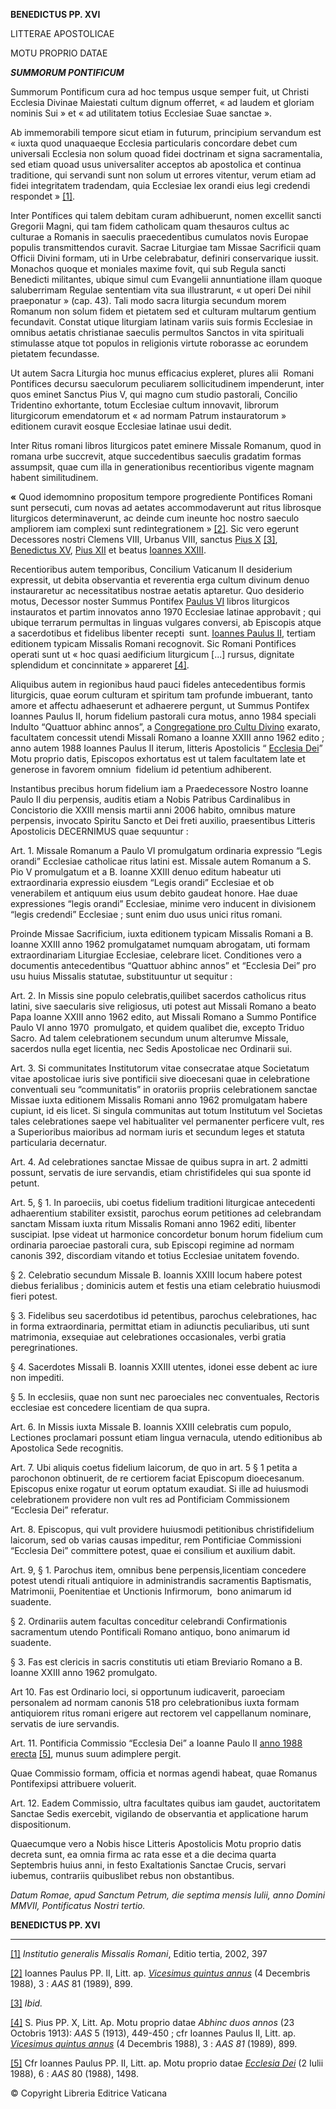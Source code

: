 **BENEDICTUS PP. XVI**

LITTERAE APOSTOLICAE

MOTU PROPRIO DATAE

***SUMMORUM PONTIFICUM***

Summorum Pontificum cura ad hoc tempus usque semper fuit, ut Christi Ecclesia Divinae Maiestati cultum dignum offerret, « ad laudem et gloriam nominis Sui » et « ad utilitatem totius Ecclesiae Suae sanctae ».

Ab immemorabili tempore sicut etiam in futurum, principium servandum est « iuxta quod unaquaeque Ecclesia particularis concordare debet cum universali Ecclesia non solum quoad fidei doctrinam et signa sacramentalia, sed etiam quoad usus universaliter acceptos ab apostolica et continua traditione, qui servandi sunt non solum ut errores vitentur, verum etiam ad fidei integritatem tradendam, quia Ecclesiae lex orandi eius legi credendi respondet » [[1]](#_ftn1 "").

Inter Pontífices qui talem debitam curam adhibuerunt, nomen excellit sancti Gregorii Magni, qui tam fidem catholicam quam thesauros cultus ac culturae a Romanis in saeculis praecedentibus cumulatos novis Europae populis transmittendos curavit. Sacrae Liturgiae tam Missae Sacrificii quam Officii Divini formam, uti in Urbe celebrabatur, definiri conservarique iussit. Monachos quoque et moniales maxime fovit, qui sub Regula sancti Benedicti militantes, ubique simul cum Evangelii annuntiatione illam quoque saluberrimam Regulae sententiam vita sua illustrarunt, « ut operi Dei nihil praeponatur » (cap. 43). Tali modo sacra liturgia secundum morem Romanum non solum fidem et pietatem sed et culturam multarum gentium fecundavit. Constat utique liturgiam latinam variis suis formis Ecclesiae in omnibus aetatis christianae saeculis permultos Sanctos in vita spirituali stimulasse atque tot populos in religionis virtute roborasse ac eorundem pietatem fecundasse.

Ut autem Sacra Liturgia hoc munus efficacius expleret, plures alii  Romani Pontifices decursu saeculorum peculiarem sollicitudinem impenderunt, inter quos eminet Sanctus Pius V, qui magno cum studio pastorali, Concilio Tridentino exhortante, totum Ecclesiae cultum innovavit, librorum liturgicorum emendatorum et « ad normam Patrum instauratorum » editionem curavit eosque Ecclesiae latinae usui dedit.

Inter Ritus romani libros liturgicos patet eminere Missale Romanum, quod in romana urbe succrevit, atque succedentibus saeculis gradatim formas assumpsit, quae cum illa in generationibus recentioribus vigente magnam habent similitudinem.

**«** Quod idemomnino propositum tempore progrediente Pontifices Romani sunt persecuti, cum novas ad aetates accommodaverunt aut ritus librosque liturgicos determinaverunt, ac deinde cum ineunte hoc nostro saeculo ampliorem iam complexi sunt redintegrationem » [[2]](#_ftn2 ""). Sic vero egerunt Decessores nostri Clemens VIII, Urbanus VIII, sanctus [Pius X](http://www.vatican.va/latin/popes_latin/other-popes/latin_other_popes.html) [[3]](#_ftn3 ""), [Benedictus XV](http://www.vatican.va/latin/popes_latin/other-popes/latin_other_popes.html), [Pius XII](http://www.vatican.va/latin/popes_latin/other-popes/latin_other_popes.html) et beatus [Ioannes XXIII](http://www.vatican.va/latin/popes_latin/latin_hf_jxxiii.html).

Recentioribus autem temporibus, Concilium Vaticanum II desiderium expressit, ut debita observantia et reverentia erga cultum divinum denuo instauraretur ac necessitatibus nostrae aetatis aptaretur. Quo desiderio motus, Decessor noster Summus Pontifex [Paulus VI](http://www.vatican.va/latin/popes_latin/latin_hf_pvi.html) libros liturgicos instauratos et partim innovatos anno 1970 Ecclesiae latinae approbavit ; qui ubique terrarum permultas in linguas vulgares conversi, ab Episcopis atque a sacerdotibus et fidelibus libenter recepti  sunt. [Ioannes Paulus II](http://www.vatican.va/latin/popes_latin/latin_hf_jpii.html), tertiam editionem typicam Missalis Romani recognovit. Sic Romani Pontifices operati sunt ut « hoc quasi aedificium liturgicum [...] rursus, dignitate splendidum et concinnitate » appareret [[4]](#_ftn4 "").

Aliquibus autem in regionibus haud pauci fideles antecedentibus formis liturgicis, quae eorum culturam et spiritum tam profunde imbuerant, tanto amore et affectu adhaeserunt et adhaerere pergunt, ut Summus Pontifex Ioannes Paulus II, horum fidelium pastorali cura motus, anno 1984 speciali Indulto “Quattuor abhinc annos”, a [Congregatione pro Cultu Divino](http://www.vatican.va/latin/latin_curia.html) exarato, facultatem concessit utendi Missali Romano a Ioanne XXIII anno 1962 edito ; anno autem 1988 Ioannes Paulus II iterum, litteris Apostolicis “ [Ecclesia Dei](/content/john-paul-ii/la/motu_proprio/documents/hf_jp-ii_motu-proprio_19880702_ecclesia-dei.html)” Motu proprio datis, Episcopos exhortatus est ut talem facultatem late et generose in favorem omnium  fidelium id petentium adhiberent.

Instantibus precibus horum fidelium iam a Praedecessore Nostro Ioanne Paulo II diu perpensis, auditis etiam a Nobis Patribus Cardinalibus in Concistorio die XXIII mensis martii anni 2006 habito, omnibus mature perpensis, invocato Spiritu Sancto et Dei freti auxilio, praesentibus Litteris Apostolicis DECERNIMUS quae sequuntur :

Art. 1. Missale Romanum a Paulo VI promulgatum ordinaria expressio “Legis orandi” Ecclesiae catholicae ritus latini est. Missale autem Romanum a S. Pio V promulgatum et a B. Ioanne XXIII denuo editum habeatur uti extraordinaria expressio eiusdem “Legis orandi” Ecclesiae et ob venerabilem et antiquum eius usum debito gaudeat honore. Hae duae expressiones “legis orandi” Ecclesiae, minime vero inducent in divisionem “legis credendi” Ecclesiae ; sunt enim duo usus unici ritus romani.

Proinde Missae Sacrificium, iuxta editionem typicam Missalis Romani a B. Ioanne XXIII anno 1962 promulgatamet numquam abrogatam, uti formam extraordinariam Liturgiae Ecclesiae, celebrare licet. Conditiones vero a documentis antecedentibus “Quattuor abhinc annos” et “Ecclesia Dei” pro usu huius Missalis statutae, substituuntur ut sequitur :

Art. 2. In Missis sine populo celebratis,quilibet sacerdos catholicus ritus latini, sive saecularis sive religiosus, uti potest aut Missali Romano a beato Papa Ioanne XXIII anno 1962 edito, aut Missali Romano a Summo Pontifice Paulo VI anno 1970  promulgato, et quidem qualibet die, excepto Triduo Sacro. Ad talem celebrationem secundum unum alterumve Missale, sacerdos nulla eget licentia, nec Sedis Apostolicae nec Ordinarii sui.

Art. 3. Si communitates Institutorum vitae consecratae atque Societatum vitae apostolicae iuris sive pontificii sive dioecesani quae in celebratione conventuali seu “communitatis” in oratoriis propriis celebrationem sanctae Missae iuxta editionem Missalis Romani anno 1962 promulgatam habere cupiunt, id eis licet. Si singula communitas aut totum Institutum vel Societas tales celebrationes saepe vel habitualiter vel permanenter perficere vult, res a Superioribus maioribus ad normam iuris et secundum leges et statuta particularia decernatur.

Art. 4. Ad celebrationes sanctae Missae de quibus supra in art. 2 admitti possunt, servatis de iure servandis, etiam christifideles qui sua sponte id petunt.

Art. 5, § 1. In paroeciis, ubi coetus fidelium traditioni liturgicae antecedenti adhaerentium stabiliter exsistit, parochus eorum petitiones ad celebrandam sanctam Missam iuxta ritum Missalis Romani anno 1962 editi, libenter suscipiat. Ipse videat ut harmonice concordetur bonum horum fidelium cum ordinaria paroeciae pastorali cura, sub Episcopi regimine ad normam canonis 392, discordiam vitando et totius Ecclesiae unitatem fovendo.

§ 2. Celebratio secundum Missale B. Ioannis XXIII locum habere potest diebus ferialibus ; dominicis autem et festis una etiam celebratio huiusmodi fieri potest.

§ 3. Fidelibus seu sacerdotibus id petentibus, parochus celebrationes, hac in forma extraordinaria, permittat etiam in adiunctis peculiaribus, uti sunt matrimonia, exsequiae aut celebrationes occasionales, verbi gratia peregrinationes.

§ 4. Sacerdotes Missali B. Ioannis XXIII utentes, idonei esse debent ac iure non impediti.

§ 5. In ecclesiis, quae non sunt nec paroeciales nec conventuales, Rectoris ecclesiae est concedere licentiam de qua supra.

Art. 6. In Missis iuxta Missale B. Ioannis XXIII celebratis cum populo, Lectiones proclamari possunt etiam lingua vernacula, utendo editionibus ab Apostolica Sede recognitis.

Art. 7. Ubi aliquis coetus fidelium laicorum, de quo in art. 5 § 1 petita a parochonon obtinuerit, de re certiorem faciat Episcopum dioecesanum. Episcopus enixe rogatur ut eorum optatum exaudiat. Si ille ad huiusmodi celebrationem providere non vult res ad Pontificiam Commissionem “Ecclesia Dei” referatur.

Art. 8. Episcopus, qui vult providere huiusmodi petitionibus christifidelium laicorum, sed ob varias causas impeditur, rem Pontificiae Commissioni “Ecclesia Dei” committere potest, quae ei consilium et auxilium dabit.

Art. 9, § 1. Parochus item, omnibus bene perpensis,licentiam concedere potest utendi rituali antiquiore in administrandis sacramentis Baptismatis, Matrimonii, Poenitentiae et Unctionis Infirmorum,  bono animarum id suadente.

§ 2. Ordinariis autem facultas conceditur celebrandi Confirmationis sacramentum utendo Pontificali Romano antiquo, bono animarum id suadente.

§ 3. Fas est clericis in sacris constitutis uti etiam Breviario Romano a B. Ioanne XXIII anno 1962 promulgato.

Art 10. Fas est Ordinario loci, si opportunum iudicaverit, paroeciam personalem ad normam canonis 518 pro celebrationibus iuxta formam antiquiorem ritus romani erigere aut rectorem vel cappellanum nominare, servatis de iure servandis.

Art. 11. Pontificia Commissio “Ecclesia Dei” a Ioanne Paulo II [anno 1988 erecta](/content/john-paul-ii/la/motu_proprio/documents/hf_jp-ii_motu-proprio_19880702_ecclesia-dei.html) [[5]](#_ftn5 ""), munus suum adimplere pergit.

Quae Commissio formam, officia et normas agendi habeat, quae Romanus Pontifexipsi attribuere voluerit.

Art. 12. Eadem Commissio, ultra facultates quibus iam gaudet, auctoritatem Sanctae Sedis exercebit, vigilando de observantia et applicatione harum dispositionum.

Quaecumque vero a Nobis hisce Litteris Apostolicis Motu proprio datis decreta sunt, ea omnia firma ac rata esse et a die decima quarta Septembris huius anni, in festo Exaltationis Sanctae Crucis, servari iubemus, contrariis quibuslibet rebus non obstantibus.

*Datum Romae, apud Sanctum Petrum, die septima mensis Iulii, anno Domini MMVII, Pontificatus Nostri tertio.*

**BENEDICTUS PP. XVI**

* * *

[[1]](#_ftnref1 "") *Institutio generalis Missalis Romani*, Editio tertia, 2002, 397

[[2]](#_ftnref2 "") Ioannes Paulus PP. II, Litt. ap. *[Vicesimus quintus annus](/content/john-paul-ii/la/apost_letters/documents/hf_jp-ii_apl_19881204_vicesimus-quintus-annus.html)* (4 Decembris 1988), 3 : *AAS* 81 (1989), 899.

[[3]](#_ftnref3 "") *Ibid.*

[[4]](#_ftnref4 "") S. Pius PP. X, Litt. Ap. Motu proprio datae *Abhinc duos annos* (23 Octobris 1913): *AAS* 5 (1913), 449-450 ; cfr Ioannes Paulus II, Litt. ap. *[Vicesimus quintus annus](/content/john-paul-ii/la/apost_letters/documents/hf_jp-ii_apl_19881204_vicesimus-quintus-annus.html)* (4 Decembris 1988), 3 : *AAS 81* (1989), 899.

[[5]](#_ftnref5 "") Cfr Ioannes Paulus PP. II, Litt. ap. Motu proprio datae *[Ecclesia Dei](/content/john-paul-ii/la/motu_proprio/documents/hf_jp-ii_motu-proprio_19880702_ecclesia-dei.html)* (2 Iulii 1988), 6 : *AAS* 80 (1988), 1498.

© Copyright Libreria Editrice Vaticana
